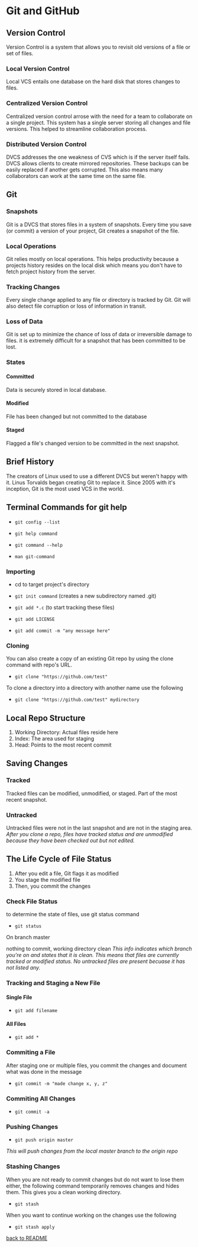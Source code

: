 # Git and GitHub

## Version Control

Version Control is a system that allows you to revisit old versions of a file or set of files.

### Local Version Control

Local VCS entails one database on the hard disk that stores changes to files.

### Centralized Version Control

Centralized version control arrose with the need for a team to collaborate on a single project. This system has a single server storing all changes and file versions. This helped to streamline collaboration process.

### Distributed Version Control

DVCS addresses the one weakness of CVS which is if the server itself fails. DVCS allows clients to create mirrored repositories. These backups can be easily replaced if another gets corrupted. This also means many collaborators can work at the same time on the same file.

## Git

### Snapshots

Git is a DVCS that stores files in a system of snapshots. Every time you save (or commit) a version of your project, Git creates a snapshot of the file.

### Local Operations

Git relies mostly on local operations. This helps productivity because a projects history resides on the local disk which means you don't have to fetch project history from the server.

### Tracking Changes

Every single change applied to any file or directory is tracked by Git. Git will also detect file corruption or loss of information in transit.

### Loss of Data

Git is set up to minimize the chance of loss of data or irreversible damage to files. it is extremely difficult for a snapshot that has been committed to be lost.

### States

#### Committed

Data is securely stored in local database.

#### Modified

File has been changed but not committed to the database

#### Staged

Flagged a file's changed version to be committed in the next snapshot.

## Brief History

The creators of Linux used to use a different DVCS but weren't happy with it. Linus Torvalds began creating Git to replace it. Since 2005 with it's inception, Git is the most used VCS in the world.

## Terminal Commands for git help

 - `git config --list`

 - `git help command`

 - `git command --help`

 - `man git-command`

### Importing

- cd to target project's directory

- `git init command` (creates a new subdirectory named .git)

- `git add *.c` (to start tracking these files)

- `git add LICENSE`

- `git add commit -m "any message here"`

### Cloning

You can also create a copy of an existing Git repo by using the clone command with repo's URL.

- `git clone "https://github.com/test"`

To clone a directory into a directory with another name use the following

- `git clone "https://github.com/test" mydirectory`

## Local Repo Structure

1. Working Directory: Actual files reside here
1. Index: The area used for staging
1. Head: Points to the most recent commit

## Saving Changes

### Tracked

Tracked files can be modified, unmodified, or staged. Part of the most recent snapshot.

### Untracked

Untracked files were not in the last snapshot and are not in the staging area. *After you clone a repo, files have tracked status and are unmodified because they have been checked out but not edited.*

## The Life Cycle of File Status

1. After you edit a file, Git flags it as modified
1. You stage the modified file
1. Then, you commit the changes

### Check File Status

to determine the state of files, use git status command

- `git status`

On branch master

nothing to commit, working directory clean *This info indicates which branch you're on and states that it is clean. This means that files are currently tracked or modified status. No untracked files are present becuase it has not listed any.*

### Tracking and Staging a New File

#### Single File

- `git add filename`

#### All Files

- `git add *`

### Commiting a File

After staging one or multiple files, you commit the changes and document what was done in the message

- `git commit -m "made change x, y, z"`

### Commiting All Changes

- `git commit -a`

### Pushing Changes

- `git push origin master`

*This will push changes from the local master branch to the origin repo*

### Stashing Changes

When you are not ready to commit changes but do not want to lose them either, the following command temporarily removes changes and hides them. This gives you a clean working directory.

- `git stash`

When you want to continue working on the changes use the following

- `git stash apply`





[back to README](README.md)
